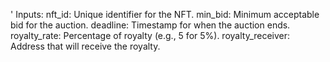 '
Inputs:
nft_id: Unique identifier for the NFT.
min_bid: Minimum acceptable bid for the auction.
deadline: Timestamp for when the auction ends.
royalty_rate: Percentage of royalty (e.g., 5 for 5%).
royalty_receiver: Address that will receive the royalty.
